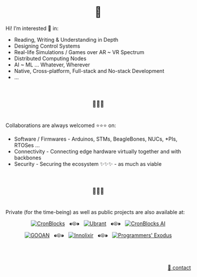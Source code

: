 <h1 align="center">👋</h1>

Hi! I’m interested 👀 in:
  
  - Reading, Writing & Understanding in Depth
  - Designing Control Systems
  - Real-life Simulations / Games over AR ~ VR Spectrum
  - Distributed Computing Nodes
  - AI ~ ML ... Whatever, Wherever
  - Native, Cross-platform, Full-stack and No-stack Development
  - ...


&nbsp;

<h3 align="center">💞️💞️💞️</h3>

# 

Collaborations are always welcomed :star::star::star: on:
  - Software / Firmwares - Arduinos, STMs, BeagleBones, NUCs, \*PIs, RTOSes ...
  - Connectivity - Connecting edge hardware virtually together and with backbones
  - Security - Securing the ecosystem ✨✨✨ - as much as viable


&nbsp;

<h3 align="center">🌱🌱🌱</h3>

# 

Private (for the time-being) as well as public projects are also available at:

<p align="center">
  <a href="https://github.com/cronblocks"><img src="https://avatars.githubusercontent.com/u/86520771?s=36&v=4" alt="CronBlocks" /></a>
  &nbsp;&nbsp;⁌⦾⁍&nbsp;&nbsp;
  <a href="https://github.com/ubrant"><img src="https://avatars.githubusercontent.com/u/87671848?s=36&v=4" alt="Ubrant" /></a>
  &nbsp;&nbsp;⁌⦾⁍&nbsp;&nbsp;
  <a href="https://github.com/cronblocks-ai"><img src="https://avatars.githubusercontent.com/u/103107980?s=36&v=4" alt="CronBlocks AI" /></a>
</p>

<p align="center">
  <a href="https://github.com/gooan"><img src="https://avatars.githubusercontent.com/u/87671960?s=36&v=4" alt="GOOAN" /></a>
  &nbsp;&nbsp;⁌⦾⁍&nbsp;&nbsp;
  <a href="https://github.com/innolixir"><img src="https://avatars.githubusercontent.com/u/85053112?s=36&v=4" alt="Innolixir" /></a>
  &nbsp;&nbsp;⁌⦾⁍&nbsp;&nbsp;
  <a href="https://github.com/programmers-exodus"><img src="https://avatars.githubusercontent.com/u/113251404?s=36&v=4" alt="Programmers' Exodus" /></a>
</p>


&nbsp;

# 
<p align="right"><a href="mailto:anti.qazi@gmail.com">&#128231; contact</a></p>

